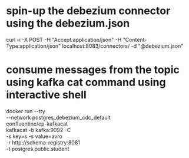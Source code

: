 # spin-up the debezium connector using the debezium.json

curl -i -X POST -H "Accept:application/json" -H "Content-Type:application/json" localhost:8083/connectors/ -d "@debezium.json"

# consume messages from the topic using kafka cat command using interactive shell

docker run --tty \
 --network postgres_debezium_cdc_default \
 confluentinc/cp-kafkacat \
 kafkacat -b kafka:9092 -C \
 -s key=s -s value=avro \
 -r http://schema-registry:8081 \
 -t postgres.public.student
